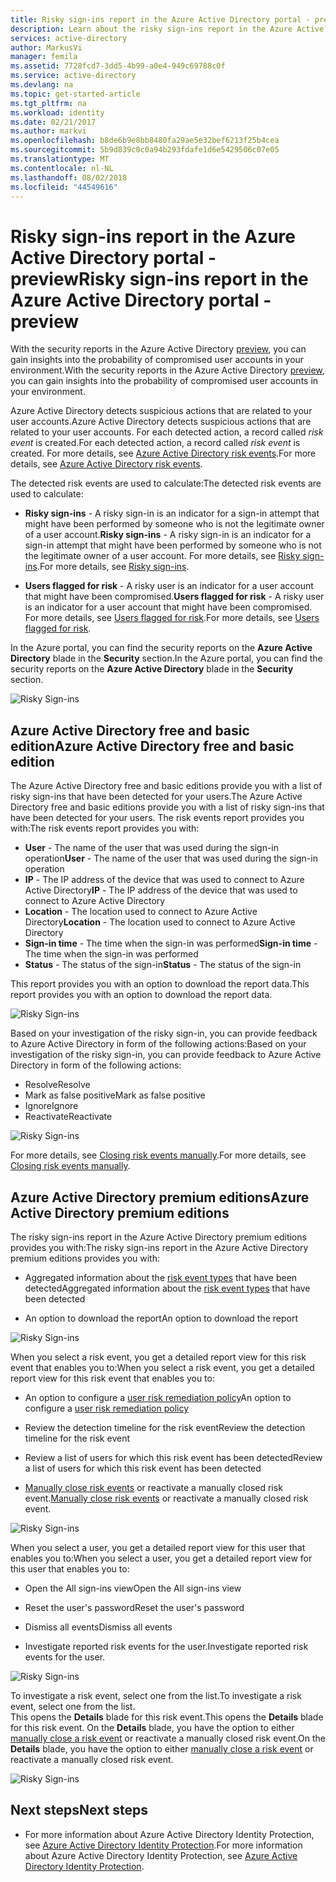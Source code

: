 ```yaml
---
title: Risky sign-ins report in the Azure Active Directory portal - preview | Microsoft Docs
description: Learn about the risky sign-ins report in the Azure Active Directory portal - preview
services: active-directory
author: MarkusVi
manager: femila
ms.assetid: 7728fcd7-3dd5-4b99-a0e4-949c69788c0f
ms.service: active-directory
ms.devlang: na
ms.topic: get-started-article
ms.tgt_pltfrm: na
ms.workload: identity
ms.date: 02/21/2017
ms.author: markvi
ms.openlocfilehash: b8de6b9e8bb8480fa29ae5e32bef6213f25b4cea
ms.sourcegitcommit: 5b9d839c0c0a94b293fdafe1d6e5429506c07e05
ms.translationtype: MT
ms.contentlocale: nl-NL
ms.lasthandoff: 08/02/2018
ms.locfileid: "44549616"
---
```

# <a name="risky-sign-ins-report-in-the-azure-active-directory-portal---preview"></a><span data-ttu-id="f1565-103">Risky sign-ins report in the Azure Active Directory portal - preview</span><span class="sxs-lookup"><span data-stu-id="f1565-103">Risky sign-ins report in the Azure Active Directory portal - preview</span></span>

<span data-ttu-id="f1565-104">With the security reports in the Azure Active Directory [preview](active-directory-preview-explainer.md), you can gain insights into the probability of compromised user accounts in your environment.</span><span class="sxs-lookup"><span data-stu-id="f1565-104">With the security reports in the Azure Active Directory [preview](active-directory-preview-explainer.md), you can gain insights into the probability of compromised user accounts in your environment.</span></span> 

<span data-ttu-id="f1565-105">Azure Active Directory detects suspicious actions that are related to your user accounts.</span><span class="sxs-lookup"><span data-stu-id="f1565-105">Azure Active Directory detects suspicious actions that are related to your user accounts.</span></span> <span data-ttu-id="f1565-106">For each detected action, a record called *risk event* is created.</span><span class="sxs-lookup"><span data-stu-id="f1565-106">For each detected action, a record called *risk event* is created.</span></span> <span data-ttu-id="f1565-107">For more details, see [Azure Active Directory risk events](active-directory-identity-protection-risk-events.md).</span><span class="sxs-lookup"><span data-stu-id="f1565-107">For more details, see [Azure Active Directory risk events](active-directory-identity-protection-risk-events.md).</span></span> 

<span data-ttu-id="f1565-108">The detected risk events are used to calculate:</span><span class="sxs-lookup"><span data-stu-id="f1565-108">The detected risk events are used to calculate:</span></span>

- <span data-ttu-id="f1565-109">**Risky sign-ins** - A risky sign-in is an indicator for a sign-in attempt that might have been performed by someone who is not the legitimate owner of a user account.</span><span class="sxs-lookup"><span data-stu-id="f1565-109">**Risky sign-ins** - A risky sign-in is an indicator for a sign-in attempt that might have been performed by someone who is not the legitimate owner of a user account.</span></span> <span data-ttu-id="f1565-110">For more details, see [Risky sign-ins](active-directory-identityprotection.md#risky-sign-ins).</span><span class="sxs-lookup"><span data-stu-id="f1565-110">For more details, see [Risky sign-ins](active-directory-identityprotection.md#risky-sign-ins).</span></span> 

- <span data-ttu-id="f1565-111">**Users flagged for risk** - A risky user is an indicator for a user account that might have been compromised.</span><span class="sxs-lookup"><span data-stu-id="f1565-111">**Users flagged for risk** - A risky user is an indicator for a user account that might have been compromised.</span></span> <span data-ttu-id="f1565-112">For more details, see [Users flagged for risk](active-directory-identityprotection.md#users-flagged-for-risk).</span><span class="sxs-lookup"><span data-stu-id="f1565-112">For more details, see [Users flagged for risk](active-directory-identityprotection.md#users-flagged-for-risk).</span></span>  

<span data-ttu-id="f1565-113">In the Azure portal, you can find the security reports on the **Azure Active Directory** blade in the **Security** section.</span><span class="sxs-lookup"><span data-stu-id="f1565-113">In the Azure portal, you can find the security reports on the **Azure Active Directory** blade in the **Security** section.</span></span> 

![Risky Sign-ins](https://docstestmedia1.blob.core.windows.net/azure-media/articles/active-directory/media/active-directory-reporting-security-risky-sign-ins/10.png)


## <a name="azure-active-directory-free-and-basic-edition"></a><span data-ttu-id="f1565-115">Azure Active Directory free and basic edition</span><span class="sxs-lookup"><span data-stu-id="f1565-115">Azure Active Directory free and basic edition</span></span>

<span data-ttu-id="f1565-116">The Azure Active Directory free and basic editions provide you with a list of risky sign-ins that have been detected for your users.</span><span class="sxs-lookup"><span data-stu-id="f1565-116">The Azure Active Directory free and basic editions provide you with a list of risky sign-ins that have been detected for your users.</span></span> <span data-ttu-id="f1565-117">The risk events report provides you with:</span><span class="sxs-lookup"><span data-stu-id="f1565-117">The risk events report provides you with:</span></span>

- <span data-ttu-id="f1565-118">**User** - The name of the user that was used during the sign-in operation</span><span class="sxs-lookup"><span data-stu-id="f1565-118">**User** - The name of the user that was used during the sign-in operation</span></span>
- <span data-ttu-id="f1565-119">**IP** - The IP address of the device that was used to connect to Azure Active Directory</span><span class="sxs-lookup"><span data-stu-id="f1565-119">**IP** - The IP address of the device that was used to connect to Azure Active Directory</span></span>
- <span data-ttu-id="f1565-120">**Location** - The location used to connect to Azure Active Directory</span><span class="sxs-lookup"><span data-stu-id="f1565-120">**Location** - The location used to connect to Azure Active Directory</span></span>
- <span data-ttu-id="f1565-121">**Sign-in time** - The time when the sign-in was performed</span><span class="sxs-lookup"><span data-stu-id="f1565-121">**Sign-in time** - The time when the sign-in was performed</span></span>
- <span data-ttu-id="f1565-122">**Status** - The status of the sign-in</span><span class="sxs-lookup"><span data-stu-id="f1565-122">**Status** - The status of the sign-in</span></span>

<span data-ttu-id="f1565-123">This report provides you with an option to download the report data.</span><span class="sxs-lookup"><span data-stu-id="f1565-123">This report provides you with an option to download the report data.</span></span>

![Risky Sign-ins](https://docstestmedia1.blob.core.windows.net/azure-media/articles/active-directory/media/active-directory-reporting-security-risky-sign-ins/01.png)

<span data-ttu-id="f1565-125">Based on your investigation of the risky sign-in, you can provide feedback to Azure Active Directory in form of the following actions:</span><span class="sxs-lookup"><span data-stu-id="f1565-125">Based on your investigation of the risky sign-in, you can provide feedback to Azure Active Directory in form of the following actions:</span></span>

- <span data-ttu-id="f1565-126">Resolve</span><span class="sxs-lookup"><span data-stu-id="f1565-126">Resolve</span></span>
- <span data-ttu-id="f1565-127">Mark as false positive</span><span class="sxs-lookup"><span data-stu-id="f1565-127">Mark as false positive</span></span>
- <span data-ttu-id="f1565-128">Ignore</span><span class="sxs-lookup"><span data-stu-id="f1565-128">Ignore</span></span>
- <span data-ttu-id="f1565-129">Reactivate</span><span class="sxs-lookup"><span data-stu-id="f1565-129">Reactivate</span></span>

![Risky Sign-ins](https://docstestmedia1.blob.core.windows.net/azure-media/articles/active-directory/media/active-directory-reporting-security-risky-sign-ins/21.png)

<span data-ttu-id="f1565-131">For more details, see [Closing risk events manually](active-directory-identityprotection.md#closing-risk-events-manually).</span><span class="sxs-lookup"><span data-stu-id="f1565-131">For more details, see [Closing risk events manually](active-directory-identityprotection.md#closing-risk-events-manually).</span></span>

## <a name="azure-active-directory-premium-editions"></a><span data-ttu-id="f1565-132">Azure Active Directory premium editions</span><span class="sxs-lookup"><span data-stu-id="f1565-132">Azure Active Directory premium editions</span></span>

<span data-ttu-id="f1565-133">The risky sign-ins report in the Azure Active Directory premium editions provides you with:</span><span class="sxs-lookup"><span data-stu-id="f1565-133">The risky sign-ins report in the Azure Active Directory premium editions provides you with:</span></span>

- <span data-ttu-id="f1565-134">Aggregated information about the [risk event types](active-directory-identity-protection-risk-events.md) that have been detected</span><span class="sxs-lookup"><span data-stu-id="f1565-134">Aggregated information about the [risk event types](active-directory-identity-protection-risk-events.md) that have been detected</span></span>

- <span data-ttu-id="f1565-135">An option to download the report</span><span class="sxs-lookup"><span data-stu-id="f1565-135">An option to download the report</span></span>


![Risky Sign-ins](https://docstestmedia1.blob.core.windows.net/azure-media/articles/active-directory/media/active-directory-reporting-security-risky-sign-ins/456.png)


<span data-ttu-id="f1565-137">When you select a risk event, you get a detailed report view for this risk event that enables you to:</span><span class="sxs-lookup"><span data-stu-id="f1565-137">When you select a risk event, you get a detailed report view for this risk event that enables you to:</span></span>

- <span data-ttu-id="f1565-138">An option to configure a [user risk remediation policy](active-directory-identityprotection.md#user-risk-security-policy)</span><span class="sxs-lookup"><span data-stu-id="f1565-138">An option to configure a [user risk remediation policy](active-directory-identityprotection.md#user-risk-security-policy)</span></span>  

- <span data-ttu-id="f1565-139">Review the detection timeline for the risk event</span><span class="sxs-lookup"><span data-stu-id="f1565-139">Review the detection timeline for the risk event</span></span>  

- <span data-ttu-id="f1565-140">Review a list of users for which this risk event has been detected</span><span class="sxs-lookup"><span data-stu-id="f1565-140">Review a list of users for which this risk event has been detected</span></span>

- <span data-ttu-id="f1565-141">[Manually close risk events](active-directory-identityprotection.md#closing-risk-events-manually) or reactivate a manually closed risk event.</span><span class="sxs-lookup"><span data-stu-id="f1565-141">[Manually close risk events](active-directory-identityprotection.md#closing-risk-events-manually) or reactivate a manually closed risk event.</span></span> 


![Risky Sign-ins](https://docstestmedia1.blob.core.windows.net/azure-media/articles/active-directory/media/active-directory-reporting-security-risky-sign-ins/457.png)

<span data-ttu-id="f1565-143">When you select a user, you get a detailed report view for this user that enables you to:</span><span class="sxs-lookup"><span data-stu-id="f1565-143">When you select a user, you get a detailed report view for this user that enables you to:</span></span>

- <span data-ttu-id="f1565-144">Open the All sign-ins view</span><span class="sxs-lookup"><span data-stu-id="f1565-144">Open the All sign-ins view</span></span>

- <span data-ttu-id="f1565-145">Reset the user's password</span><span class="sxs-lookup"><span data-stu-id="f1565-145">Reset the user's password</span></span>

- <span data-ttu-id="f1565-146">Dismiss all events</span><span class="sxs-lookup"><span data-stu-id="f1565-146">Dismiss all events</span></span>

- <span data-ttu-id="f1565-147">Investigate reported risk events for the user.</span><span class="sxs-lookup"><span data-stu-id="f1565-147">Investigate reported risk events for the user.</span></span> 


![Risky Sign-ins](https://docstestmedia1.blob.core.windows.net/azure-media/articles/active-directory/media/active-directory-reporting-security-risky-sign-ins/324.png)


<span data-ttu-id="f1565-149">To investigate a risk event, select one from the list.</span><span class="sxs-lookup"><span data-stu-id="f1565-149">To investigate a risk event, select one from the list.</span></span>  
<span data-ttu-id="f1565-150">This opens the **Details** blade for this risk event.</span><span class="sxs-lookup"><span data-stu-id="f1565-150">This opens the **Details** blade for this risk event.</span></span> <span data-ttu-id="f1565-151">On the **Details** blade, you have the option to either [manually close a risk event](active-directory-identityprotection.md#closing-risk-events-manually) or reactivate a manually closed risk event.</span><span class="sxs-lookup"><span data-stu-id="f1565-151">On the **Details** blade, you have the option to either [manually close a risk event](active-directory-identityprotection.md#closing-risk-events-manually) or reactivate a manually closed risk event.</span></span> 


![Risky Sign-ins](https://docstestmedia1.blob.core.windows.net/azure-media/articles/active-directory/media/active-directory-reporting-security-risky-sign-ins/325.png)





## <a name="next-steps"></a><span data-ttu-id="f1565-153">Next steps</span><span class="sxs-lookup"><span data-stu-id="f1565-153">Next steps</span></span>

- <span data-ttu-id="f1565-154">For more information about Azure Active Directory Identity Protection, see [Azure Active Directory Identity Protection](active-directory-identityprotection.md).</span><span class="sxs-lookup"><span data-stu-id="f1565-154">For more information about Azure Active Directory Identity Protection, see [Azure Active Directory Identity Protection](active-directory-identityprotection.md).</span></span>








